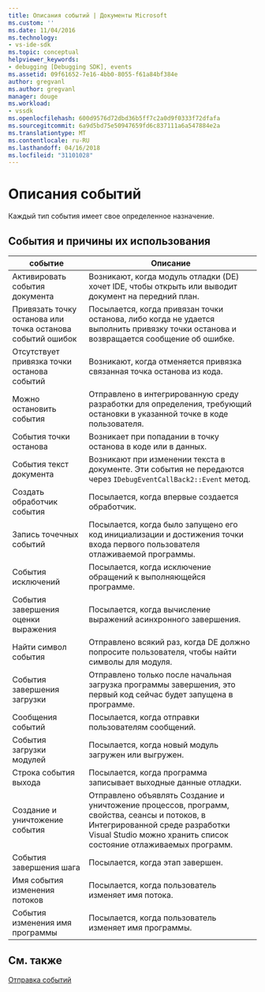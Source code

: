 ```yaml
---
title: Описания событий | Документы Microsoft
ms.custom: ''
ms.date: 11/04/2016
ms.technology:
- vs-ide-sdk
ms.topic: conceptual
helpviewer_keywords:
- debugging [Debugging SDK], events
ms.assetid: 09f61652-7e16-4bb0-8055-f61a84bf384e
author: gregvanl
ms.author: gregvanl
manager: douge
ms.workload:
- vssdk
ms.openlocfilehash: 600d9576d72dbd36b5ff7c2a0d9f0333f72dfafa
ms.sourcegitcommit: 6a9d5bd75e50947659fd6c837111a6a547884e2a
ms.translationtype: MT
ms.contentlocale: ru-RU
ms.lasthandoff: 04/16/2018
ms.locfileid: "31101028"
---
```

# <a name="event-descriptions"></a>Описания событий
Каждый тип события имеет свое определенное назначение.  
  
## <a name="events-and-the-reasons-for-their-use"></a>События и причины их использования  
  
|событие|Описание|  
|-----------|-----------------|  
|Активировать события документа|Возникают, когда модуль отладки (DE) хочет IDE, чтобы открыть или выводит документ на передний план.|  
|Привязать точку останова или точка останова событий ошибок|Посылается, когда привязан точки останова, либо когда не удается выполнить привязку точки останова и возвращается сообщение об ошибке.|  
|Отсутствует привязка точки останова событий|Возникают, когда отменяется привязка связанная точка останова из кода.|  
|Можно остановить события|Отправлено в интегрированную среду разработки для определения, требующий остановки в указанной точке в коде пользователя.|  
|События точки останова|Возникает при попадании в точку останова в коде или в данных.|  
|События текст документа|Возникают при изменении текста в документе. Эти события не передаются через `IDebugEventCallBack2::Event` метод.|  
|Создать обработчик события|Посылается, когда впервые создается обработчик.|  
|Запись точечных событий|Посылается, когда было запущено его код инициализации и достижения точки входа первого пользователя отлаживаемой программы.|  
|События исключений|Посылается, когда исключение обращений к выполняющейся программе.|  
|События завершения оценки выражения|Посылается, когда вычисление выражений асинхронного завершения.|  
|Найти символ события|Отправлено всякий раз, когда DE должно попросите пользователя, чтобы найти символы для модуля.|  
|События завершения загрузки|Отправлено только после начальная загрузка программы завершения, это первый код сейчас будет запущена в программе.|  
|Сообщения событий|Посылается, когда отправки пользователям сообщений.|  
|События загрузки модулей|Посылается, когда новый модуль загружен или выгружен.|  
|Строка события выхода|Посылается, когда программа записывает выходные данные отладки.|  
|Создание и уничтожение события|Отправлено объявлять Создание и уничтожение процессов, программ, свойства, сеансы и потоков, в Интегрированной среде разработки Visual Studio можно хранить список состояние отлаживаемых программ.|  
|События завершения шага|Посылается, когда этап завершен.|  
|Имя события изменения потоков|Посылается, когда пользователь изменяет имя потока.|  
|События изменения имя программы|Посылается, когда пользователь изменяет имя программы.|  
  
## <a name="see-also"></a>См. также  
 [Отправка событий](../../extensibility/debugger/sending-events.md)